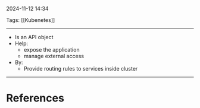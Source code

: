 2024-11-12 14:34

Tags: [[Kubenetes]]

---

- Is an API object
- Help:
	- expose the application
	- manage external access
- By:
	- Provide routing rules to services inside cluster

---
# References